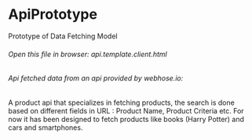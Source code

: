 # ApiPrototype
Prototype of Data Fetching Model

###### Open this file in browser:  api.template.client.html


###### Api fetched data from an api provided by webhose.io:

  A product api that specializes in fetching products, the search is done based on different fields in URL : Product Name, Product 		   Criteria etc. For now it has been designed to fetch products like books (Harry Potter) and cars and smartphones.






